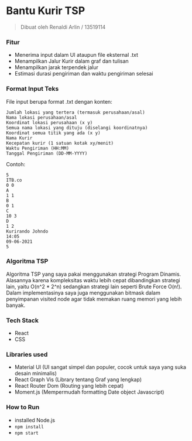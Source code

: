 # Bantu Kurir TSP
> Dibuat oleh Renaldi Arlin / 13519114
### Fitur
* Menerima input dalam UI ataupun file eksternal .txt
* Menampilkan Jalur Kurir dalam graf dan tulisan
* Menampilkan jarak terpendek jalur
* Estimasi durasi pengiriman dan waktu pengiriman selesai 

### Format Input Teks
File input berupa format .txt dengan konten:
```
Jumlah lokasi yang tertera (termasuk perusahaan/asal)
Nama lokasi perusahaan/asal
Koordinat lokasi perusahaan (x y)
Semua nama lokasi yang dituju (diselangi koordinatnya)
Koordinat semua titik yang ada (x y)
Nama Kurir
Kecepatan kurir (1 satuan kotak xy/menit)
Waktu Pengiriman (HH:MM)
Tanggal Pengiriman (DD-MM-YYYY)
```
Contoh:
```
5
ITB.co
0 0
A
1 1
B
0 1
C
10 3
D
1 2
Kurirando Johndo
14:05
09-06-2021
5
```

### Algoritma TSP
Algoritma TSP yang saya pakai menggunakan strategi Program Dinamis. Alasannya karena kompleksitas waktu lebih cepat dibandingkan strategi lain, yaitu O(n^2 * 2^n) sedangkan strategi lain seperti Brute Force O(n!). Dalam implementasinya saya juga menggunakan bitmask dalam penyimpanan visited node agar tidak memakan ruang memori yang lebih banyak.
### Tech Stack
* React
* CSS
### Libraries used
* Material UI (UI sangat simpel dan populer, cocok untuk saya yang suka desain minimalis)
* React Graph Vis (Library tentang Graf yang lengkap)
* React Router Dom (Routing yang lebih cepat)
* Moment.js (Mempermudah formatting Date object Javascript)

### How to Run
* installed Node.js
* `npm install`
* `npm start`
